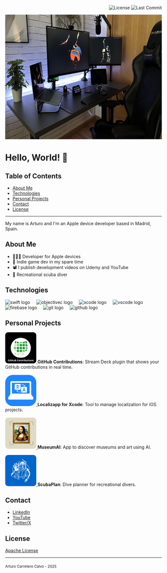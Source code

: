 <!-- Badges -->
<p align="right">
  <img src="https://img.shields.io/github/license/ArtCC/artcc.github.io" alt="License">
  <img src="https://img.shields.io/github/last-commit/ArtCC/artcc.github.io" alt="Last Commit">
</p>

<p><img src="https://github.com/ArtCC/artcc.github.io/blob/main/assets/setup.jpeg" height="400"></p>

<h1 align="left">Hello, World! 👋</h1>

## Table of Contents
- [About Me](#about-me)
- [Technologies](#technologies)
- [Personal Projects](#personal-projects)
- [Contact](#contact)
- [License](#license)

---

<p align="left">My name is Arturo and I'm an Apple device developer based in Madrid, Spain.</p>

## About Me

- 👨🏻‍💻 Developer for Apple devices
- 👾 Indie game dev in my spare time
- 📽️ I publish development videos on Udemy and YouTube
- 🤿 Recreational scuba diver

## Technologies

<div align="left">
  <img src="https://cdn.jsdelivr.net/gh/devicons/devicon/icons/swift/swift-original.svg" height="40" alt="swift logo" />
  <img width="12" />
  <img src="https://cdn.jsdelivr.net/gh/devicons/devicon/icons/objectivec/objectivec-plain.svg" height="40" alt="objectivec logo" />
  <img width="12" />
  <img src="https://cdn.jsdelivr.net/gh/devicons/devicon/icons/xcode/xcode-original.svg" height="40" alt="xcode logo" />
  <img width="12" />
  <img src="https://cdn.jsdelivr.net/gh/devicons/devicon/icons/vscode/vscode-original.svg" height="40" alt="vscode logo" />
  <img width="12" />
  <img src="https://cdn.jsdelivr.net/gh/devicons/devicon/icons/firebase/firebase-plain.svg" height="40" alt="firebase logo" />
  <img width="12" />
  <img src="https://cdn.jsdelivr.net/gh/devicons/devicon/icons/git/git-original.svg" height="40" alt="git logo" />
  <img width="12" />
  <img src="https://cdn.jsdelivr.net/gh/devicons/devicon/icons/github/github-original.svg" height="40" alt="github logo" />
</div>

## Personal Projects

<p align="left">
  <a href="https://marketplace.elgato.com/product/github-contributions-e44e9f6c-e85a-4889-acc5-d666133671e4">
    <img src="/assets/github_contributions.png" height="100" alt="GitHub Contributions"/>
  </a>
  <b>GitHub Contributions</b>: Stream Deck plugin that shows your GitHub contributions in real time.<br><br>
  <a href="https://apps.apple.com/us/app/id6741363662">
    <img src="/assets/localizapp.png" height="100" alt="Localizapp for Xcode"/>
  </a>
  <b>Localizapp for Xcode</b>: Tool to manage localization for iOS projects.<br><br>
  <a href="https://apps.apple.com/us/app/id6501983819">
    <img src="/assets/museumai.png" height="100" alt="MuseumAI"/>
  </a>
  <b>MuseumAI</b>: App to discover museums and art using AI.<br><br>
  <a href="https://apps.apple.com/us/app/id6689517716">
    <img src="/assets/scubaplan.png" height="100" alt="ScubaPlan"/>
  </a>
  <b>ScubaPlan</b>: Dive planner for recreational divers.
</p>

## Contact

- [LinkedIn](https://www.linkedin.com/in/arturocarretero/)
- [YouTube](https://www.youtube.com/@artcc)
- [Twitter/X](https://twitter.com/artcc)

## License

[Apache License](LICENSE)

---

<sub>Arturo Carretero Calvo - 2025</sub>